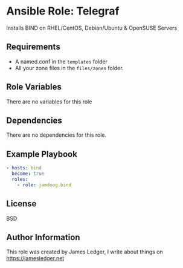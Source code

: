 Ansible Role: Telegraf
=========

Installs BIND on RHEL/CentOS, Debian/Ubuntu & OpenSUSE Servers

Requirements
------------

- A named.conf in the `templates` folder
- All your zone files in the `files/zones` folder.

Role Variables
--------------

There are no variables for this role

Dependencies
------------

There are no dependencies for this role.

Example Playbook
----------------

```yaml
- hosts: bind
  become: true
  roles:
    - role: jamdoog.bind
```

License
-------

BSD

Author Information
------------------

This role was created by James Ledger, I write about things on https://jamesledger.net

